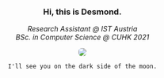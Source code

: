 <div align="center">

### Hi, this is Desmond. 

*Research Assistant @ IST Austria*
<br/>
*BSc. in Computer Science @ CUHK 2021*

<a href="https://desmondlzy.me/">
<img src="https://desmondlzy.github.io/assets/images/prism.jpg" style="border-radius: 6px"></img>
</a>

```
I'll see you on the dark side of the moon.
```
</div>
